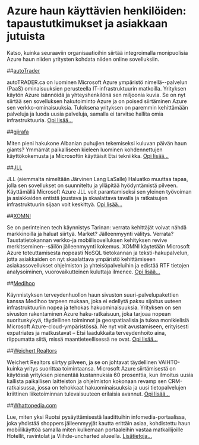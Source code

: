 <properties
    pageTitle="Azure haun käyttävien henkilöiden: tapaustutkimukset ja asiakkaan jutuista | Microsoft Azure | Käyttäjäskenaariot"
    description="Tapaustutkimukset ja asiakkaan tarinoiden Azure haun isännöityä cloud search-palvelun Microsoft Azure-tietoja."
    services="search"
    documentationCenter=""
    authors="HeidiSteen"
    manager="jhubbard"
    editor=""
    tags="azure-portal"/>

<tags
    ms.service="search"
    ms.devlang="NA"
    ms.workload="search"
    ms.topic="article" 
    ms.tgt_pltfrm="na"
    ms.date="08/29/2016"
    ms.author="heidist"/>

# <a name="whos-using-azure-search-case-studies-and-customer-stories"></a>Azure haun käyttävien henkilöiden: tapaustutkimukset ja asiakkaan jutuista

Katso, kuinka seuraaviin organisaatioihin siirtää integroimalla monipuolisia Azure haun niiden yritysten kohdata niiden online sovelluksiin.

##<a name="autotraderhttpscustomersmicrosoftcompagescustomerstoryaspxrecid18596"></a>[autoTrader](https://customers.microsoft.com/Pages/CustomerStory.aspx?recid=18596)

autoTRADER.ca on luominen Microsoft Azure ympäristö nimellä--palvelun (PaaS) ominaisuuksien perusteella IT-infrastruktuurin matkoilla. Yrityksen käytön Azure isännöidä ja yhteyshenkilönä sen miljoonia kuvia. Se on nyt siirtää sen sovelluksen hakutoiminto Azure ja on poised siirtäminen Azure sen verkko-ominaisuuksia. Tuloksena yrityksen on paremmin kehittämään palveluja ja luoda uusia palveluja, samalla ei tarvitse hallita omia infrastruktuuria. [Opi lisää...](https://customers.microsoft.com/Pages/CustomerStory.aspx?recid=18596)


##<a name="gjirafahttpscustomersmicrosoftcompagescustomerstoryaspxrecid18633"></a>[gjirafa](https://customers.microsoft.com/Pages/CustomerStory.aspx?recid=18633)

Miten pieni hakukone Albanian puhujien tekemiseksi kuluvan päivän haun giants? Ymmärrät paikalliseen kieleen luominen kohdennettujen käyttökokemusta ja Microsoftin käyttäisit Etsi tekniikka. [Opi lisää...](https://customers.microsoft.com/Pages/CustomerStory.aspx?recid=18633)


##<a name="jllhttpscustomersmicrosoftcompagescustomerstoryaspxrecid18662"></a>[JLL](https://customers.microsoft.com/Pages/CustomerStory.aspx?recid=18662)

JLL (aiemmalta nimeltään Järvinen Lang LaSalle) Haluatko muuttaa tapaa, jolla sen sovellukset on suunniteltu ja ylläpitää hyödyntämistä pilveen. Käyttämällä Microsoft Azure JLL voit parantamiseksi sen yleinen työvoiman ja asiakkaiden entistä joustava ja skaalattava tavalla ja ratkaisujen infrastruktuurin sijaan voit keskittyä. [Opi lisää...](https://customers.microsoft.com/Pages/CustomerStory.aspx?recid=18662)

##<a name="xomnihttpscustomersmicrosoftcompagescustomerstoryaspxrecid18667"></a>[XOMNI](https://customers.microsoft.com/Pages/CustomerStory.aspx?recid=18667)

Se on perinteinen tech käynnistys Tarinan: verrata kehittäjät voivat nähdä markkinoilla ja haluat siirtyä. Market? Jälleenmyynti välitys. Verrata? Taustatietokannan verkko-ja mobiilisovelluksen kehityksen revive merkitseminen--säilön jälleenmyynti kokemus. XOMNI käytetään Microsoft Azure toteuttamisesta nopeasti NoSQL tietokannan ja teksti-hakupalvelun, jotta asiakkaiden on nyt skaalattava ympäristö kehittämiseen asiakassovellukset ohjelmiston ja yhteisöpalveluihin ja edistää RTF tietojen analysoiminen, vuorovaikutteinen kuluttaja ilmenee. [Opi lisää...](https://customers.microsoft.com/Pages/CustomerStory.aspx?recid=18667)


##<a name="medihoohttpscustomersmicrosoftcompagescustomerstoryaspxrecid19540"></a>[Medihoo](https://customers.microsoft.com/Pages/CustomerStory.aspx?recid=19540)

Käynnistyksen terveydenhuollon haun sivuston suuri-palvelupakettien kanssa Medihoo tarpeen mukaan, joka ei edellytä paksu sijoitus uuteen infrastruktuuriin nopea ja tehokas hakuominaisuuksia. Yrityksen on sen sivuston rakentaminen Azure haku-ratkaisuun, joka tarjoaa nopean suorituskykyä, täydellinen toiminnot ja geospatiaalisia ja tukea monikielisiä Microsoft Azure-cloud-ympäristössä. Ne nyt voit avustamiseen, erityisesti expatriates ja matkustavat – Etsi laadukkaita terveydenhoito aina, riippumatta siitä, missä maantieteellisessä ne ovat. [Opi lisää...](https://customers.microsoft.com/Pages/CustomerStory.aspx?recid=19540)


##<a name="weichert-realtorshttpscustomersmicrosoftcompagescustomerstoryaspxrecid21252"></a>[Weichert Realtors](https://customers.microsoft.com/Pages/CustomerStory.aspx?recid=21252)

Weichert Realtors siirtyy pilveen, ja se on johtavat täydellinen VAIHTO-kuinka yritys suorittaa toimintaansa. Microsoft Azure siirtämisestä on käytössä yrityksen pienentää kustannuksia 60 prosenttia, kun ilmoitus uusia kallista paikallisen laitteiston ja ohjelmiston kokonaan revamp sen CRM-ratkaisussa, jossa on tehokkaat hakuominaisuuksia ja uusi tietopalvelujen kriittinen liiketoiminnan tulevaisuuteen erilaisia avannut. [Opi lisää...](https://customers.microsoft.com/Pages/CustomerStory.aspx?recid=21252)

##<a name="whattopediacomsearch-dev-case-study-whattopediamd"></a>[Whattopedia.com](search-dev-case-study-whattopedia.md)

Lue, miten yksi Ruotsi pysäyttämisestä laadittuihin infomedia-portaalissa, joka yhdistää shoppers jälleenmyyjät kautta erittäin asiaa, kohdistettu haun mobiilikäyttöä samalla miten kulkemaan portaaleihin vastaa matkailijoille Hotellit, ravintolat ja Viihde-uncharted alueella. [Lisätietoja...](search-dev-case-study-whattopedia.md)

<!--Image References -- here for future reference. Had to -->
[1]: ./media/search-case-studies/autotrader_m.png
[2]: ./media/search-case-studies/gjirafa_m.png
[3]: ./media/search-case-studies/JLL_m.png
[4]: ./media/search-case-studies/medihoo_m.png
[5]: ./media/search-case-studies/weichert_m.png
[xomni]: ./media/search-case-studies/xomni_m.png
